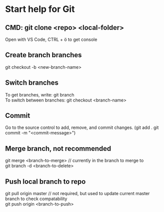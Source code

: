 # Start help for Git
## CMD: git clone \<repo> \<local-folder>
Open with VS Code, CTRL + ö to get console

## Create branch branches
git checkout -b \<new-branch-name>  

## Switch branches
To get branches, write: git branch  
To switch between branches: git checkout \<branch-name>

## Commit
Go to the source control to add, remove, and commit changes. (git add .  git commit -m "\<commit-message>")

## Merge branch, not recommended
git merge \<branch-to-merge> // currently in the branch to merge to  
git branch -d \<branch-to-delete>

## Push local branch to repo
git pull origin master // not required, but used to update current master branch to check compatability  
git push origin \<branch-to-push>